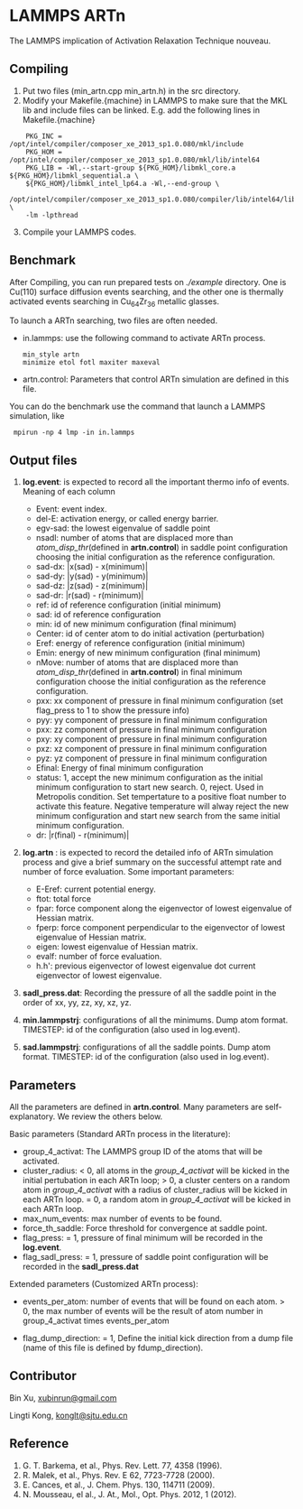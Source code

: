 # LAMMPS ARTn 
The LAMMPS implication of Activation Relaxation Technique nouveau.


## Compiling
1. Put two files (min_artn.cpp min_artn.h) in the src directory.
2. Modify your Makefile.{machine} in LAMMPS to make sure that the MKL lib and include files can be linked. E.g. add the
   following lines in Makefile.{machine}
```
    PKG_INC = /opt/intel/compiler/composer_xe_2013_sp1.0.080/mkl/include
    PKG_HOM = /opt/intel/compiler/composer_xe_2013_sp1.0.080/mkl/lib/intel64
    PKG_LIB = -Wl,--start-group ${PKG_HOM}/libmkl_core.a ${PKG_HOM}/libmkl_sequential.a \
    ${PKG_HOM}/libmkl_intel_lp64.a -Wl,--end-group \
    /opt/intel/compiler/composer_xe_2013_sp1.0.080/compiler/lib/intel64/libiomp5.a \
    -lm -lpthread
```

3. Compile your LAMMPS codes.

## Benchmark 
After Compiling, you can run  prepared tests on  *./example* directory. One is Cu(110) surface diffusion events
searching,  and the other one is  thermally activated events searching  in Cu$_{64}$Zr$_{36}$ metallic glasses.

To launch a ARTn searching, two files are often needed.

  * in.lammps: use the following command to activate ARTn process.
    ```
    min_style artn
    minimize etol fotl maxiter maxeval
    ```

  * artn.control: Parameters that control ARTn simulation are defined in this file.

You can do the benchmark use the command that launch a LAMMPS simulation, like
```
 mpirun -np 4 lmp -in in.lammps 
```

## Output files
1. **log.event**: is expected to record all the important thermo info of events.
   Meaning of each column

   * Event: event index.
   * del-E: activation energy, or called energy barrier.
   * egv-sad: the lowest eigenvalue of saddle point
   * nsadl: number of atoms that are displaced more than *atom_disp_thr*(defined in **artn.control**) in saddle point
     configuration choosing the initial configuration as the reference configuration.
   * sad-dx: |x(sad) - x(minimum)|
   * sad-dy: |y(sad) - y(minimum)|
   * sad-dz: |z(sad) - z(minimum)|
   * sad-dr: |r(sad) - r(minimum)|
   * ref: id of reference configuration (initial minimum)
   * sad: id of reference configuration 
   * min: id of new minimum configuration (final minimum)
   * Center: id of center atom to do initial activation (perturbation)
   * Eref: energy of reference configuration (initial minimum)
   * Emin: energy of new minimum configuration (final minimum)
   * nMove: number of atoms that are displaced more than *atom_disp_thr*(defined in **artn.control**) in final minimum 
     configuration choose the initial configuration as the reference configuration.
   * pxx: xx component of pressure in final minimum configuration (set flag_press to 1 to show the pressure info) 
   * pyy: yy component of pressure in final minimum configuration 
   * pxx: zz component of pressure in final minimum configuration 
   * pxy: xy component of pressure in final minimum configuration 
   * pxz: xz component of pressure in final minimum configuration 
   * pyz: yz component of pressure in final minimum configuration 
   * Efinal: Energy of final minimum configuration 
   * status: 1, accept the new minimum configuration as the initial minimum configuration to start new search. 0, reject.
     Used in Metropolis condition. Set tempertature to a positive float number to activate this feature. Negative
     temperature will alway reject the new minimum configuration and start new search from the same initial minimum
     configuration.
   * dr: |r(final) - r(minimum)|

2. **log.artn** : is expected to record the  detailed info of ARTn simulation process and give a brief summary on the successful attempt rate and number of force evaluation.
   Some important parameters:

   * E-Eref: current potential energy.
   * ftot:  total force
   * fpar: force component along the eigenvector of lowest eigenvalue of Hessian matrix.
   * fperp: force component perpendicular to the eigenvector of lowest eigenvalue of Hessian matrix.
   * eigen: lowest eigenvalue of Hessian matrix.
   * evalf: number of force evaluation.
   * h.h': previous  eigenvector of lowest eigenvalue dot current eigenvector of lowest eigenvalue.

3. **sadl\_press.dat**: Recording the pressure of all the saddle point in the order of xx, yy, zz, xy, xz, yz.

4. **min.lammpstrj**: configurations of all the minimums. Dump atom format. TIMESTEP: id of the configuration (also used
   in log.event).

5. **sad.lammpstrj**: configurations of all the saddle points. Dump atom format. TIMESTEP: id of the configuration (also
   used in log.event).

## Parameters
All the parameters are defined in **artn.control**. Many parameters are self-explanatory. We review the others below.

Basic parameters (Standard ARTn process in the literature):

  * group_4_activat: The LAMMPS group ID of the atoms that will be activated.
  * cluster_radius: < 0, all atoms in the *group_4_activat* will be kicked in the initial pertubation in each ARTn loop; > 0, a cluster
    centers on a random atom  in *group_4_activat* with a radius of cluster_radius will be kicked in each ARTn loop. = 0, a random atom in *group_4_activat* will be kicked
    in each ARTn loop.
  * max_num_events: max number of events to be found.
  * force_th_saddle: Force threshold for convergence at saddle point.
  * flag_press: = 1, pressure of final minimum will be recorded in the **log.event**.
  * flag_sadl_press: = 1, pressure of saddle point configuration will be recorded in the **sadl_press.dat**

Extended parameters (Customized ARTn process):

  * events_per_atom: number of events that will be found on each atom. > 0, the max number of events will be the result of atom number in group_4_activat  times
    events_per_atom
  
  * flag_dump_direction: = 1, Define the initial kick direction from a dump file (name of this file is defined by
    fdump_direction).

## Contributor

Bin Xu, xubinrun@gmail.com

Lingti Kong, konglt@sjtu.edu.cn

## Reference

1. G. T. Barkema, et al., Phys. Rev. Lett. 77, 4358 (1996).
2. R. Malek, et al., Phys. Rev. E 62, 7723-7728 (2000).
3. E. Cances, et al., J. Chem. Phys. 130, 114711 (2009).
4. N. Mousseau, el al., J. At., Mol., Opt. Phys. 2012, 1 (2012).
    

